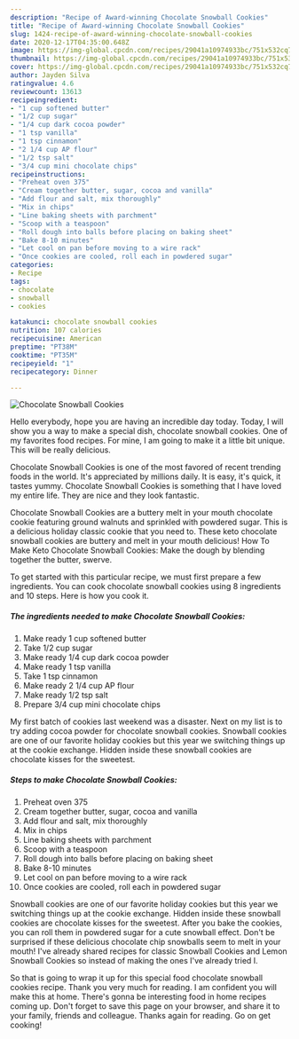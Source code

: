 ```yaml
---
description: "Recipe of Award-winning Chocolate Snowball Cookies"
title: "Recipe of Award-winning Chocolate Snowball Cookies"
slug: 1424-recipe-of-award-winning-chocolate-snowball-cookies
date: 2020-12-17T04:35:00.648Z
image: https://img-global.cpcdn.com/recipes/29041a10974933bc/751x532cq70/chocolate-snowball-cookies-recipe-main-photo.jpg
thumbnail: https://img-global.cpcdn.com/recipes/29041a10974933bc/751x532cq70/chocolate-snowball-cookies-recipe-main-photo.jpg
cover: https://img-global.cpcdn.com/recipes/29041a10974933bc/751x532cq70/chocolate-snowball-cookies-recipe-main-photo.jpg
author: Jayden Silva
ratingvalue: 4.6
reviewcount: 13613
recipeingredient:
- "1 cup softened butter"
- "1/2 cup sugar"
- "1/4 cup dark cocoa powder"
- "1 tsp vanilla"
- "1 tsp cinnamon"
- "2 1/4 cup AP flour"
- "1/2 tsp salt"
- "3/4 cup mini chocolate chips"
recipeinstructions:
- "Preheat oven 375"
- "Cream together butter, sugar, cocoa and vanilla"
- "Add flour and salt, mix thoroughly"
- "Mix in chips"
- "Line baking sheets with parchment"
- "Scoop with a teaspoon"
- "Roll dough into balls before placing on baking sheet"
- "Bake 8-10 minutes"
- "Let cool on pan before moving to a wire rack"
- "Once cookies are cooled, roll each in powdered sugar"
categories:
- Recipe
tags:
- chocolate
- snowball
- cookies

katakunci: chocolate snowball cookies 
nutrition: 107 calories
recipecuisine: American
preptime: "PT38M"
cooktime: "PT35M"
recipeyield: "1"
recipecategory: Dinner

---
```



![Chocolate Snowball Cookies](https://img-global.cpcdn.com/recipes/29041a10974933bc/751x532cq70/chocolate-snowball-cookies-recipe-main-photo.jpg)

Hello everybody, hope you are having an incredible day today. Today, I will show you a way to make a special dish, chocolate snowball cookies. One of my favorites food recipes. For mine, I am going to make it a little bit unique. This will be really delicious.

Chocolate Snowball Cookies is one of the most favored of recent trending foods in the world. It's appreciated by millions daily. It is easy, it's quick, it tastes yummy. Chocolate Snowball Cookies is something that I have loved my entire life. They are nice and they look fantastic.

Chocolate Snowball Cookies are a buttery melt in your mouth chocolate cookie featuring ground walnuts and sprinkled with powdered sugar. This is a delicious holiday classic cookie that you need to. These keto chocolate snowball cookies are buttery and melt in your mouth delicious! How To Make Keto Chocolate Snowball Cookies: Make the dough by blending together the butter, swerve.


To get started with this particular recipe, we must first prepare a few ingredients. You can cook chocolate snowball cookies using 8 ingredients and 10 steps. Here is how you cook it.

<!--inarticleads1-->

##### The ingredients needed to make Chocolate Snowball Cookies:

1. Make ready 1 cup softened butter
1. Take 1/2 cup sugar
1. Make ready 1/4 cup dark cocoa powder
1. Make ready 1 tsp vanilla
1. Take 1 tsp cinnamon
1. Make ready 2 1/4 cup AP flour
1. Make ready 1/2 tsp salt
1. Prepare 3/4 cup mini chocolate chips


My first batch of cookies last weekend was a disaster. Next on my list is to try adding cocoa powder for chocolate snowball cookies. Snowball cookies are one of our favorite holiday cookies but this year we switching things up at the cookie exchange. Hidden inside these snowball cookies are chocolate kisses for the sweetest. 

<!--inarticleads2-->

##### Steps to make Chocolate Snowball Cookies:

1. Preheat oven 375
1. Cream together butter, sugar, cocoa and vanilla
1. Add flour and salt, mix thoroughly
1. Mix in chips
1. Line baking sheets with parchment
1. Scoop with a teaspoon
1. Roll dough into balls before placing on baking sheet
1. Bake 8-10 minutes
1. Let cool on pan before moving to a wire rack
1. Once cookies are cooled, roll each in powdered sugar


Snowball cookies are one of our favorite holiday cookies but this year we switching things up at the cookie exchange. Hidden inside these snowball cookies are chocolate kisses for the sweetest. After you bake the cookies, you can roll them in powdered sugar for a cute snowball effect. Don&#39;t be surprised if these delicious chocolate chip snowballs seem to melt in your mouth! I&#39;ve already shared recipes for classic Snowball Cookies and Lemon Snowball Cookies so instead of making the ones I&#39;ve already tried I. 

So that is going to wrap it up for this special food chocolate snowball cookies recipe. Thank you very much for reading. I am confident you will make this at home. There's gonna be interesting food in home recipes coming up. Don't forget to save this page on your browser, and share it to your family, friends and colleague. Thanks again for reading. Go on get cooking!
